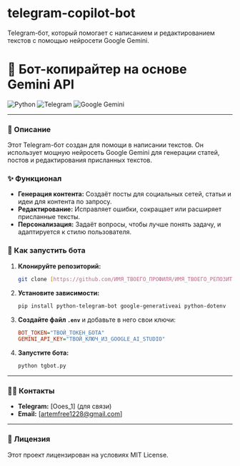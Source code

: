 # telegram-copilot-bot
Telegram-бот, который помогает с написанием и редактированием текстов с помощью нейросети Google Gemini.
# 🤖 Бот-копирайтер на основе Gemini API
 
![Python](https://img.shields.io/badge/Python-3776AB?style=for-the-badge&logo=python&logoColor=white)
![Telegram](https://img.shields.io/badge/Telegram-26A5E4?style=for-the-badge&logo=telegram&logoColor=white)
![Google Gemini](https://img.shields.io/badge/Gemini_API-F6B22B?style=for-the-badge&logo=google&logoColor=white)
 
---
 
### 📝 Описание
 
Этот Telegram-бот создан для помощи в написании текстов. Он использует мощную нейросеть Google Gemini для генерации статей, постов и редактирования присланных текстов.
 
### ✨ Функционал
 
* **Генерация контента:** Создаёт посты для социальных сетей, статьи и идеи для контента по запросу.
* **Редактирование:** Исправляет ошибки, сокращает или расширяет присланные тексты.
* **Персонализация:** Задаёт вопросы, чтобы лучше понять задачу, и адаптируется к стилю пользователя.
 
### 🚀 Как запустить бота
 
1.  **Клонируйте репозиторий:**
    ```bash
    git clone [https://github.com/ИМЯ_ТВОЕГО_ПРОФИЛЯ/ИМЯ_ТВОЕГО_РЕПОЗИТОРИЯ.git](https://github.com/ИМЯ_ТВОЕГО_ПРОФИЛЯ/ИМЯ_ТВОЕГО_РЕПОЗИТОРИЯ.git)
    ```
2.  **Установите зависимости:**
    ```bash
    pip install python-telegram-bot google-generativeai python-dotenv
    ```
3.  **Создайте файл `.env`** и добавьте в него свои ключи:
    ```ini
    BOT_TOKEN="ТВОЙ_ТОКЕН_БОТА"
    GEMINI_API_KEY="ТВОЙ_КЛЮЧ_ИЗ_GOOGLE_AI_STUDIO"
    ```
4.  **Запустите бота:**
    ```bash
    python tgbot.py
    ```
 
---
 
### 👨‍💻 Контакты
 
* **Telegram:** [Ooes_1] (для связи)
* **Email:** [artemfree1228@gmail.com]
 
---
 
### 📄 Лицензия
 
Этот проект лицензирован на условиях MIT License.
